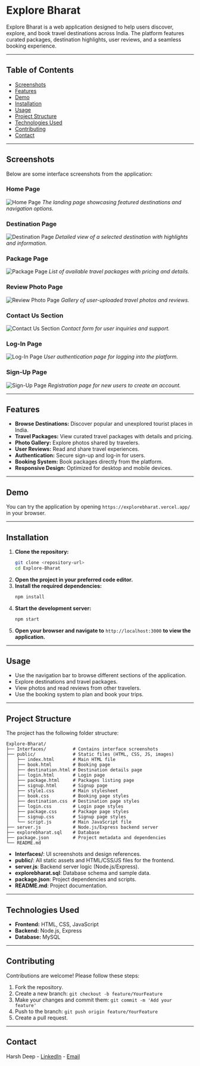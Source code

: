 # Explore Bharat

Explore Bharat is a web application designed to help users discover, explore, and book travel destinations across India. The platform features curated packages, destination highlights, user reviews, and a seamless booking experience.

---

## Table of Contents

- [Screenshots](#screenshots)
- [Features](#features)
- [Demo](#demo)
- [Installation](#installation)
- [Usage](#usage)
- [Project Structure](#project-structure)
- [Technologies Used](#technologies-used)
- [Contributing](#contributing)
- [Contact](#contact)

---

## Screenshots

Below are some interface screenshots from the application:

### Home Page
![Home Page](Interfaces/Home%20Page.png)
*The landing page showcasing featured destinations and navigation options.*

### Destination Page
![Destination Page](Interfaces/Destination%20Page.png)
*Detailed view of a selected destination with highlights and information.*

### Package Page
![Package Page](Interfaces/Package%20Page.png)
*List of available travel packages with pricing and details.*

### Review Photo Page
![Review Photo Page](Interfaces/Review%20Photo%20Page.png)
*Gallery of user-uploaded travel photos and reviews.*

### Contact Us Section
![Contact Us Section](Interfaces/Contact%20Us%20Section.png)
*Contact form for user inquiries and support.*

### Log-In Page
![Log-In Page](Interfaces/Log-In%20Page.png)
*User authentication page for logging into the platform.*

### Sign-Up Page
![Sign-Up Page](Interfaces/Sign-Up%20Page.png)
*Registration page for new users to create an account.*

---

## Features

- **Browse Destinations:** Discover popular and unexplored tourist places in India.
- **Travel Packages:** View curated travel packages with details and pricing.
- **Photo Gallery:** Explore photos shared by travelers.
- **User Reviews:** Read and share travel experiences.
- **Authentication:** Secure sign-up and log-in for users.
- **Booking System:** Book packages directly from the platform.
- **Responsive Design:** Optimized for desktop and mobile devices.

---

## Demo

You can try the application by opening `https://explorebharat.vercel.app/` in your browser.

---

## Installation

1. **Clone the repository:**
   ```sh
   git clone <repository-url>
   cd Explore-Bharat
   ```
2. **Open the project in your preferred code editor.**
3. **Install the required dependencies:**
   ```sh
   npm install
   ```
4. **Start the development server:**
   ```sh
   npm start
   ```
5. **Open your browser and navigate to** `http://localhost:3000` **to view the application.**

---

## Usage

- Use the navigation bar to browse different sections of the application.
- Explore destinations and travel packages.
- View photos and read reviews from other travelers.
- Use the booking system to plan and book your trips.

---

## Project Structure

The project has the following folder structure:

```
Explore-Bharat/
├── Interfaces/          # Contains interface screenshots
├── public/              # Static files (HTML, CSS, JS, images)
│   ├── index.html       # Main HTML file
│   ├── book.html        # Booking page
│   ├── destination.html # Destination details page
│   ├── login.html       # Login page
│   ├── package.html     # Packages listing page
│   ├── signup.html      # Signup page
│   ├── style1.css       # Main stylesheet
│   ├── book.css         # Booking page styles
│   ├── destination.css  # Destination page styles
│   ├── login.css        # Login page styles
│   ├── package.css      # Package page styles
│   ├── signup.css       # Signup page styles
│   └── script.js        # Main JavaScript file
├── server.js            # Node.js/Express backend server
├── explorebharat.sql    # Database
├── package.json         # Project metadata and dependencies
└── README.md            
```

- **Interfaces/**: UI screenshots and design references.
- **public/**: All static assets and HTML/CSS/JS files for the frontend.
- **server.js**: Backend server logic (Node.js/Express).
- **explorebharat.sql**: Database schema and sample data.
- **package.json**: Project dependencies and scripts.
- **README.md**: Project documentation.

---

## Technologies Used

- **Frontend:** HTML, CSS, JavaScript
- **Backend:** Node.js, Express
- **Database:** MySQL

---

## Contributing

Contributions are welcome! Please follow these steps:

1. Fork the repository.
2. Create a new branch: `git checkout -b feature/YourFeature`
3. Make your changes and commit them: `git commit -m 'Add your feature'`
4. Push to the branch: `git push origin feature/YourFeature`
5. Create a pull request.

---

## Contact

Harsh Deep - [LinkedIn](https://www.linkedin.com/in/harshdeep7199/) - [Email](harshdeep7199@gmail.com)